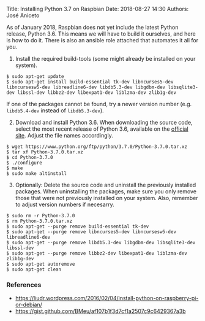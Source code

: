 Title: Installing Python 3.7 on Raspbian
Date: 2018-08-27 14:30 
Authors: José Aniceto


As of January 2018, Raspbian does not yet include the latest Python release, Python 3.6. This means we will have to build it ourselves, and here is how to do it. There is also an ansible role attached that automates it all for you.

1) Install the required build-tools (some might already be installed on your system).

```
$ sudo apt-get update
$ sudo apt-get install build-essential tk-dev libncurses5-dev libncursesw5-dev libreadline6-dev libdb5.3-dev libgdbm-dev libsqlite3-dev libssl-dev libbz2-dev libexpat1-dev liblzma-dev zlib1g-dev
```

If one of the packages cannot be found, try a newer version number (e.g. `libdb5.4-dev` instead of `libdb5.3-dev`).

2) Download and install Python 3.6. When downloading the source code, select the most recent release of Python 3.6, available on the [official site](https://www.python.org/downloads/source/). Adjust the file names accordingly.

```
$ wget https://www.python.org/ftp/python/3.7.0/Python-3.7.0.tar.xz
$ tar xf Python-3.7.0.tar.xz
$ cd Python-3.7.0
$ ./configure
$ make
$ sudo make altinstall
```

3) Optionally: Delete the source code and uninstall the previously installed packages. When uninstalling the packages, make sure you only remove those that were not previously installed on your system. Also, remember to adjust version numbers if necesarry.

```
$ sudo rm -r Python-3.7.0
$ rm Python-3.7.0.tar.xz
$ sudo apt-get --purge remove build-essential tk-dev
$ sudo apt-get --purge remove libncurses5-dev libncursesw5-dev libreadline6-dev
$ sudo apt-get --purge remove libdb5.3-dev libgdbm-dev libsqlite3-dev libssl-dev
$ sudo apt-get --purge remove libbz2-dev libexpat1-dev liblzma-dev zlib1g-dev
$ sudo apt-get autoremove
$ sudo apt-get clean
```

### References
* https://liudr.wordpress.com/2016/02/04/install-python-on-raspberry-pi-or-debian/
* https://gist.github.com/BMeu/af107b1f3d7cf1a2507c9c6429367a3b
